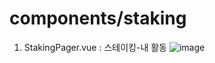 # components/staking

1. StakingPager.vue : 스테이킹-내 활동
   ![image](https://user-images.githubusercontent.com/78536273/118087359-67d5da00-b400-11eb-8dc5-0b005f515f47.png)
